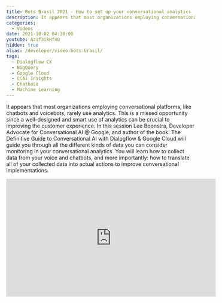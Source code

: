 ```yaml
---
title: Bots Brasil 2021 - How to set up your conversational analytics
description: It appears that most organizations employing conversational platforms, like chatbots and voicebots, rarely use analytics. This is a missed opportunity since a well-designed and smart use of analytics can be crucial to improving the customer experience. In this session Lee Boonstra, Developer Advocate for Conversational AI @ Google, and author of the book The Definitive Guide to Conversational AI with Dialogflow & Google Cloud will guide you through all the different kinds of data you can consider monitoring in your conversational analytics. You will learn how to collect data from your voice and chatbots, and more importantly how to translate all of your collected data into actual actions to improve conversational implementations.
categories:
  - Videos
date: 2021-10-02 04:30:00
youtube: Az1f3ikHf4Q
hidden: true
alias: /developer/video-bots-brasil/
tags:
  - Dialogflow CX
  - BigQuery
  - Google Cloud
  - CCAI Insights
  - Chatbase
  - Machine Learning
---
```



It appears that most organizations employing conversational platforms, like chatbots and voicebots, rarely use analytics. This is a missed opportunity since a well-designed and smart use of analytics can be crucial to improving the customer experience.
In this session Lee Boonstra, Developer Advocate for Conversational AI @ Google, and author of the book: The Definitive Guide to Conversational AI with Dialogflow & Google Cloud will guide you through all the different kinds of data you can consider monitoring in your conversational analytics.
You will learn how to collect data from your voice and chatbots, and more importantly: how to translate all of your collected data into actual actions to improve conversational implementations.

<!--more-->
<iframe width="560" height="315" src="https://www.youtube.com/embed/Az1f3ikHf4Q" frameborder="0" allow="accelerometer; autoplay; encrypted-media; gyroscope; picture-in-picture" allowfullscreen></iframe>